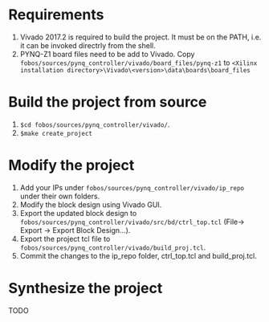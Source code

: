 # Requirements

1. Vivado 2017.2 is required to build the project. It must be on the PATH, i.e. it can be invoked directrly from the shell.
2. PYNQ-Z1 board files need to be add to Vivado. Copy `fobos/sources/pynq_controller/vivado/board_files/pynq-z1` to 
   `<Xilinx installation directory>\Vivado\<version>\data\boards\board_files`
 

# Build the project from source

1. `$cd fobos/sources/pynq_controller/vivado/`.
2. `$make create_project`

# Modify the project

1. Add your IPs under `fobos/sources/pynq_controller/vivado/ip_repo` under their own folders.
2. Modify the block design using Vivado GUI.
3. Export the updated block design to `fobos/sources/pynq_controller/vivado/src/bd/ctrl_top.tcl` (File-> Export -> Export Block Design...). 
4. Export the project tcl file to `fobos/sources/pynq_controller/vivado/build_proj.tcl`.
5. Commit the changes to the ip_repo folder, ctrl_top.tcl and build_proj.tcl.

# Synthesize the project

TODO
